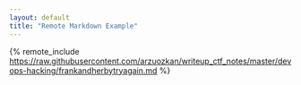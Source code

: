 ```yaml
---
layout: default
title: "Remote Markdown Example"
---
```


{% remote_include https://raw.githubusercontent.com/arzuozkan/writeup_ctf_notes/master/devops-hacking/frankandherbytryagain.md %}
